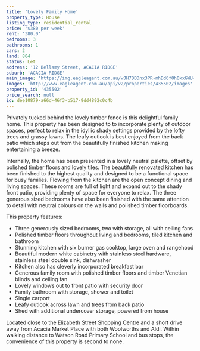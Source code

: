 ```yaml
---
title: 'Lovely Family Home'
property_type: House
listing_type: residential_rental
price: '$380 per week'
rent: '380.0'
bedrooms: 3
bathrooms: 1
cars: 2
land: 804
status: Let
address: '12 Bellamy Street, ACACIA RIDGE'
suburb: 'ACACIA RIDGE'
main_image: 'https://img.eagleagent.com.au/wJH7DDDnx3PR-mhDd6f0h0kxGWU=/1280x854/smart/https://s3-us-west-2.amazonaws.com/eagleagent-orig/images/6824984/422640058-image-M.jpg'
images: 'http://www.eagleagent.com.au/api/v2/properties/435502/images'
property_id: '435502'
price_search: null
id: dee10879-a66d-46f3-b517-9dd4892c0c4b
---
```

Privately tucked behind the lovely timber fence is this delightful family home. This property has been designed to to incorporate plenty of outdoor spaces, perfect to relax in the idyllic shady settings provided by the lofty trees and grassy lawns. The leafy outlook is best enjoyed from the back patio which steps out from the beautifully finished kitchen making entertaining a breeze.

Internally, the home has been presented in a lovely neutral palette, offset by polished timber floors and lovely tiles. The beautifully renovated kitchen has been finished to the highest quality and designed to be a functional space for busy families. Flowing from the kitchen are the open concept dining and living spaces. These rooms are full of light and expand out to the shady front patio, providing plenty of space for everyone to relax. The three generous sized bedrooms have also been finished with the same attention to detail with neutral colours on the walls and polished timber floorboards.

This property features:

*  Three generously sized bedrooms, two with storage, all with ceiling fans
*  Polished timber floors throughout living and bedrooms, tiled kitchen and bathroom
*  Stunning kitchen with six burner gas cooktop, large oven and rangehood
*  Beautiful modern white cabinetry with stainless steel hardware, stainless steel double sink, dishwasher
*  Kitchen also has cleverly incorporated breakfast bar
*  Generous family room with polished timber floors and timber Venetian blinds and ceiling fan
*  Lovely windows out to front patio with security door
*  Family bathroom with storage, shower and toilet
*  Single carport
*  Leafy outlook across lawn and trees from back patio
*  Shed with additional undercover storage, powered from house

Located close to the Elizabeth Street Shopping Centre and a short drive away from Acacia Market Place with both Woolworths and Aldi. Within walking distance to Watson Road Primary School and bus stops, the convenience of this property is second to none.